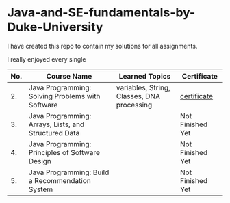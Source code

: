 # Java-and-SE-fundamentals-by-Duke-University
I have created this repo to contain my solutions for all assignments.

I really enjoyed every single 

| No. | Course Name | Learned Topics |Certificate |
| -| - | - | - |
|2. | Java Programming: Solving Problems with Software | variables, String, Classes, DNA processing |[certificate](https://www.coursera.org/account/accomplishments/verify/LW69FZVUGB9V)|
|3. | Java Programming: Arrays, Lists, and Structured Data | |Not Finished Yet|
|4. | Java Programming: Principles of Software Design | | Not Finished Yet|
|5. | Java Programming: Build a Recommendation System | | Not Finished Yet|
